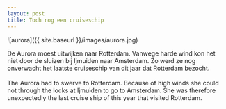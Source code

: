 ```yaml
---
layout: post
title: Toch nog een cruiseschip
---
```


![aurora]({{ site.baseurl }}/images/aurora.jpg)

De Aurora moest uitwijken naar Rotterdam. Vanwege harde wind kon het niet door de sluizen bij Ijmuiden naar Amsterdam. Zo werd ze nog onverwacht het laatste cruiseschip van dit jaar dat Rotterdam bezocht.
<br><br>
The Aurora had to swerve to Rotterdam. Because of high winds she could not through the locks at Ijmuiden to go to Amsterdam. She was therefore unexpectedly the last cruise ship of this year that visited Rotterdam.